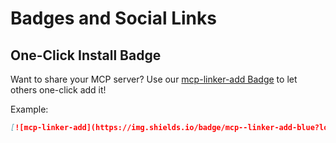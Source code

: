 # Badges and Social Links

## One-Click Install Badge

Want to share your MCP server? Use our [mcp-linker-add Badge](https://mcp-linker.store/install-app) to let others one-click add it!

Example:
```markdown
[![mcp-linker-add](https://img.shields.io/badge/mcp--linker-add-blue?logo=link&style=for-the-badge)](https://www.mcp-linker.store/install-app?name=your-server-name&autoSubmit=true)
```